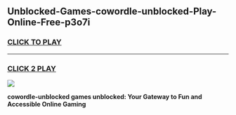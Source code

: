 
## Unblocked-Games-cowordle-unblocked-Play-Online-Free-p3o7i
<h3>
<a href="https://premium76.site?title=cowordle-unblocked&ref=26A">CLICK TO PLAY</a></h3>
<hr>

<h3>
<a href="https://premium76.site?title=cowordle-unblocked&ref=26A">CLICK 2 PLAY</a>
  
</h3>

<a href="https://premium76.site?title=cowordle-unblocked&ref=26A"><img src="https://clearcache.store/games.png"></a>


**cowordle-unblocked games unblocked: Your Gateway to Fun and Accessible Online Gaming**
